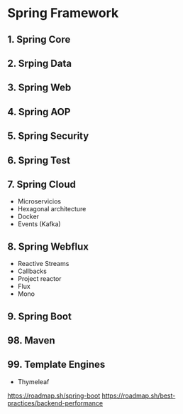 # Spring Framework

## 1. Spring Core

## 2. Srping Data

## 3. Spring Web

## 4. Spring AOP

## 5. Spring Security

## 6. Spring Test

## 7. Spring Cloud

- Microservicios
- Hexagonal architecture
- Docker
- Events (Kafka)

## 8. Spring Webflux

- Reactive Streams
- Callbacks
- Project reactor
- Flux
- Mono

## 9. Spring Boot

## 98. Maven

## 99. Template Engines

- Thymeleaf

https://roadmap.sh/spring-boot
https://roadmap.sh/best-practices/backend-performance
